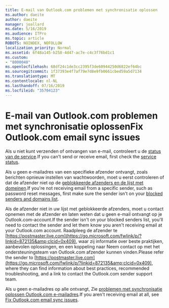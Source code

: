 ```yaml
---
title: E-mail van Outlook.com problemen met synchronisatie oplossen
ms.author: daeite
author: daeite
manager: joallard
ms.date: 5/16/2019
ms.audience: ITPro
ms.topic: article
ROBOTS: NOINDEX, NOFOLLOW
localization_priority: Normal
ms.assetid: 6f48a145-b258-4d47-ac7e-c4c3f76bd1c1
ms.custom:
- "8000048"
ms.openlocfilehash: 68df24c1de3cc2395f3de60944250d6822ef64bc
ms.sourcegitcommit: 1f37393e4f7af79e7d8e9fb0661cbed59a5d7134
ms.translationtype: MT
ms.contentlocale: nl-NL
ms.lasthandoff: 07/16/2019
ms.locfileid: "35704123"
---
```

# <a name="fix-outlookcom-email-sync-issues"></a><span data-ttu-id="63d8a-102">E-mail van Outlook.com problemen met synchronisatie oplossen</span><span class="sxs-lookup"><span data-stu-id="63d8a-102">Fix Outlook.com email sync issues</span></span>

<span data-ttu-id="63d8a-103">Als u niet kunt verzenden of ontvangen van e-mail, controleert u de [status van de service](https://go.microsoft.com/fwlink/p/?linkid=837482&amp;clcid=0x409).</span><span class="sxs-lookup"><span data-stu-id="63d8a-103">If you can't send or receive email, first check the [service status](https://go.microsoft.com/fwlink/p/?linkid=837482&amp;clcid=0x409).</span></span>
  
<span data-ttu-id="63d8a-104">Als u geen e-mailadres van een specifieke afzender ontvangt, zoals berichten opnieuw instellen van wachtwoorden, moet u eerst controleren of dat de afzender niet op de [geblokkeerde afzenders en de lijst met domeinen](https://outlook.live.com/mail/options/mail/junkEmail/blockedSendersAndDomains).</span><span class="sxs-lookup"><span data-stu-id="63d8a-104">If you're not receiving email from a specific sender, such as password reset messages, first make sure the sender isn't on your [blocked senders and domains list](https://outlook.live.com/mail/options/mail/junkEmail/blockedSendersAndDomains).</span></span>
  
<span data-ttu-id="63d8a-105">Als de afzender niet in uw lijst met geblokkeerde afzenders, moet u contact opnemen met de afzender en laten weten dat u geen e-mail ontvangt op je Outlook.com-account.</span><span class="sxs-lookup"><span data-stu-id="63d8a-105">If the sender isn't on your blocked senders list, you'll need to contact the sender and let them know you aren't receiving email at your Outlook.com account.</span></span> <span data-ttu-id="63d8a-106">Raadpleeg de afzender te [https://postmaster.live.com](https://go.microsoft.com/fwlink/p/?linkid=872135&amp;clcid=0x409), waar zij informatie over beste praktijken, aanbevolen oplossingen, en een koppeling naar Neem contact op met het ondersteuningsteam van Outlook.com afzender kunnen vinden.</span><span class="sxs-lookup"><span data-stu-id="63d8a-106">Please refer the sender to [https://postmaster.live.com](https://go.microsoft.com/fwlink/p/?linkid=872135&amp;clcid=0x409), where they can find information about best practices, recommended troubleshooting, and a link to contact the Outlook.com sender support team.</span></span>
  
<span data-ttu-id="63d8a-107">Als u geen e-mailadres op alle ontvangt, Zie [problemen met synchronisatie oplossen Outlook.com e-mailadres](https://support.office.com/article/d39e3341-8d79-4bf1-b3c7-ded602233642?wt.mc_id=Office_Outlook_com_Alchemy).</span><span class="sxs-lookup"><span data-stu-id="63d8a-107">If you aren't receiving email at all, see [Fix Outlook.com email sync issues](https://support.office.com/article/d39e3341-8d79-4bf1-b3c7-ded602233642?wt.mc_id=Office_Outlook_com_Alchemy).</span></span>